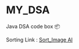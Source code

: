 # MY_DSA
Java DSA code box 📦

Sorting Link : <a href="https://app.napkin.ai/page/CgoiCHByb2Qtb25lEiwKBFBhZ2UaJDQ2ZDllOTQyLTU1YzYtNDA5Mi1hZTVhLWU3YTg5MzQwYzljYw?s=1"> Sort_Image AI</a>

